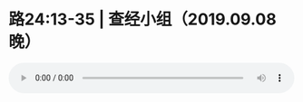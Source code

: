 # 路24:13-35 | 查经小组（2019.09.08晚）

<audio style="width: 100%;" preload="false" controls controlslist="nodownload"><source src="//cdn.wechat.edu.pl/audio/mp3/old/27633.mp3" type="audio/mpeg">Your browser does not support the audio element.</audio>


